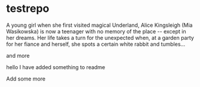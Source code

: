 # testrepo

A young girl when she first visited magical Underland, Alice Kingsleigh (Mia Wasikowska) is now a teenager with no memory of the place -- except in her dreams. Her life takes a turn for the unexpected when, at a garden party for her fiance and herself, she spots a certain white rabbit and tumbles...


and more

hello I have added something to readme


Add some more
